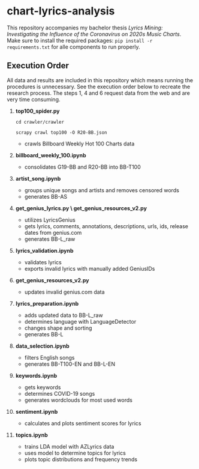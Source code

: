 # chart-lyrics-analysis
This repository accompanies my bachelor thesis *Lyrics Mining: Investigating the Influence of the Coronavirus on 2020s Music Charts*.
Make sure to install the required packages: `pip install -r requirements.txt` for alle components to run properly.

## Execution Order
All data and results are included in this repository which means running the procedures is unnecessary. See the execution order below to recreate the research process. The steps 1, 4 and 6 request data from the web and are very time consuming. 

1. **top100_spider.py**

    `cd crawler/crawler`
    
    `scrapy crawl top100 -O R20-BB.json`
    
     - crawls Billboard Weekly Hot 100 Charts data
  
2. **billboard_weekly_100.ipynb**

    - consolidates G19-BB and R20-BB into BB-T100
  
3. **artist_song.ipynb**

    - groups unique songs and artists and removes censored words
    - generates BB-AS
  
4. **get_genius_lyrics.py \ get_genius_resources_v2.py**

    - utilizes LyricsGenius
    - gets lyrics, comments, annotations, descriptions, urls, ids, release dates from genius.com 
    - generates BB-L_raw
  
5. **lyrics_validation.ipynb**

    - validates lyrics
    - exports invalid lyrics with manually added GeniusIDs

6. **get_genius_resources_v2.py**

    - updates invalid genius.com data

7. **lyrics_preparation.ipynb**

    - adds updated data to BB-L_raw
    - determines language with LanguageDetector
    - changes shape and sorting
    - generates BB-L

8. **data_selection.ipynb**

    - filters English songs
    - generates BB-T100-EN and BB-L-EN

9. **keywords.ipynb**

    - gets keywords
    - determines COVID-19 songs
    - generates wordclouds for most used words

10. **sentiment.ipynb**

    - calculates and plots sentiment scores for lyrics

11. **topics.ipynb**

    - trains LDA model with AZLyrics data
    - uses model to determine topics for lyrics
    - plots topic distributions and frequency trends
